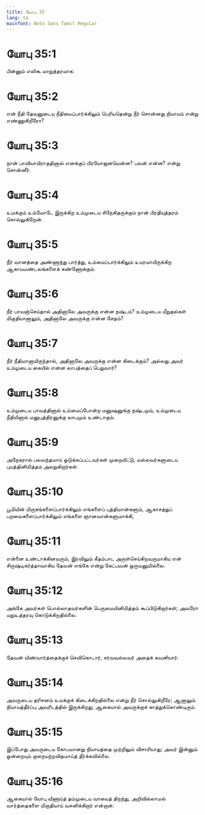 ```yaml
---
title: யோபு 35
lang: ta
mainfont: Noto Sans Tamil Regular
---
```


# யோபு 35:1

பின்னும் எலிகூ மாறுத்தரமாக:

# யோபு 35:2

என் நீதி தேவனுடைய நீதியைப்பார்க்கிலும் பெரியதென்று நீர் சொன்னது நியாயம் என்று எண்ணுகிறீரோ?

# யோபு 35:3

நான் பாவியாயிராததினால் எனக்குப் பிரயோஜனமென்ன? பலன் என்ன? என்று சொன்னீர்.

# யோபு 35:4

உமக்கும் உம்மோடே இருக்கிற உம்முடைய சிநேகிதருக்கும் நான் பிரதியுத்தரம் சொல்லுகிறேன்.

# யோபு 35:5

நீர் வானத்தை அண்ணாந்து பார்த்து, உம்மைப்பார்க்கிலும் உயரமாயிருக்கிற ஆகாயமண்டலங்களைக் கண்ணோக்கும்.

# யோபு 35:6

நீர் பாவஞ்செய்தால் அதினாலே அவருக்கு என்ன நஷ்டம்? உம்முடைய மீறுதல்கள் மிகுதியானாலும், அதினாலே அவருக்கு என்ன சேதம்?

# யோபு 35:7

நீர் நீதிமானாயிருந்தால், அதினாலே அவருக்கு என்ன கிடைக்கும்? அல்லது அவர் உம்முடைய கையில் என்ன லாபத்தைப் பெறுவார்?

# யோபு 35:8

உம்முடைய பாவத்தினால் உம்மைப்போன்ற மனுஷனுக்கு நஷ்டமும், உம்முடைய நீதியினால் மனுபுத்திரனுக்கு லாபமும் உண்டாகும்.

# யோபு 35:9

அநேகரால் பலவந்தமாய் ஒடுக்கப்பட்டவர்கள் முறையிட்டு, வல்லவர்களுடைய புயத்தினிமித்தம் அலறுகிறார்கள்.

# யோபு 35:10

பூமியின் மிருகங்களைப்பார்க்கிலும் எங்களைப் புத்திமான்களும், ஆகாசத்துப் பறவைகளைப்பார்க்கிலும் எங்களை ஞானவான்களுமாக்கி,

# யோபு 35:11

என்னை உண்டாக்கினவரும், இரவிலும் கீதம்பாட அருள்செய்கிறவருமாகிய என் சிருஷ்டிகர்த்தாவாகிய தேவன் எங்கே என்று கேட்பவன் ஒருவனுமில்லை.

# யோபு 35:12

அங்கே அவர்கள் பொல்லாதவர்களின் பெருமையினிமித்தம் கூப்பிடுகிறார்கள்; அவரோ மறுஉத்தரவு கொடுக்கிறதில்லை.

# யோபு 35:13

தேவன் வீண்வார்த்தைக்குச் செவிகொடார், சர்வவல்லவர் அதைக் கவனியார்.

# யோபு 35:14

அவருடைய தரிசனம் உமக்குக் கிடைக்கிறதில்லை என்று நீர் சொல்லுகிறீரே; ஆனாலும் நியாயத்தீர்ப்பு அவரிடத்தில் இருக்கிறது; ஆகையால் அவருக்குக் காத்துக்கொண்டிரும்.

# யோபு 35:15

இப்போது அவருடைய கோபமானது நியாயத்தை முற்றிலும் விசாரியாது; அவர் இன்னும் ஒன்றையும் குறையற்றவிதமாய்த் தீர்க்கவில்லை.

# யோபு 35:16

ஆகையால் யோபு வீணாய்த் தம்முடைய வாயைத் திறந்து, அறிவில்லாமல் வார்த்தைகளை மிகுதியாய் வசனிக்கிறார் என்றான்.

